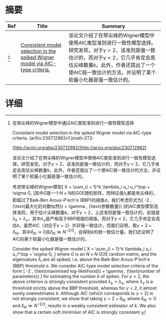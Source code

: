 # 摘要

| Ref | Title | Summary |
| --- | --- | --- |
| [^1] | [Consistent model selection in the spiked Wigner model via AIC-type criteria.](http://arxiv.org/abs/2307.12982) | 该论文介绍了在带尖峰的Wigner模型中使用AIC类型准则进行一致性模型选择。研究发现，对于$\gamma > 2$，该准则是强一致估计的，而对于$\gamma < 2$，它几乎肯定会高估尖峰数量$k$。此外，作者还提出了一个使AIC弱一致估计的方法，并证明了某个软最小化器是强一致估计的。 |

# 详细

[^1]: 在带尖峰的Wigner模型中通过AIC类型准则进行一致性模型选择

    Consistent model selection in the spiked Wigner model via AIC-type criteria. (arXiv:2307.12982v1 [math.ST])

    [http://arxiv.org/abs/2307.12982](http://arxiv.org/abs/2307.12982)

    该论文介绍了在带尖峰的Wigner模型中使用AIC类型准则进行一致性模型选择。研究发现，对于$\gamma > 2$，该准则是强一致估计的，而对于$\gamma < 2$，它几乎肯定会高估尖峰数量$k$。此外，作者还提出了一个使AIC弱一致估计的方法，并证明了某个软最小化器是强一致估计的。

    

    考虑带尖峰的Wigner模型\[ X = \sum_{i = 1}^k \lambda_i u_i u_i^\top + \sigma G, \]其中$G$是一个$N \times N$的GOE随机矩阵，而特征值$\lambda_i$都是有尖峰的，即超过了Baik-Ben Arous-P\'ech\'e (BBP)的阈值$\sigma$。我们考虑形式为\[ -2 \, (\text{最大化的对数似然}) + \gamma \, (\text{参数数量}) \]的AIC类型模型选择准则，用于估计尖峰数量$k$。对于$\gamma > 2$，上述准则是强一致估计的，前提是$\lambda_k > \lambda_{\gamma}$，其中$\lambda_{\gamma}$是严格高于BBP阈值的阈值，而对于$\gamma < 2$，它几乎肯定会高估$k$。虽然AIC（对应于$\gamma = 2$）并非强一致估计，但我们证明，取$\gamma = 2 + \delta_N$，其中$\delta_N \to 0$且$\delta_N \gg N^{-2/3}$，会得到$k$的弱一致估计量。我们还证明了AIC的某个软最小化器是强一致估计的。

    Consider the spiked Wigner model \[ X = \sum_{i = 1}^k \lambda_i u_i u_i^\top + \sigma G, \] where $G$ is an $N \times N$ GOE random matrix, and the eigenvalues $\lambda_i$ are all spiked, i.e. above the Baik-Ben Arous-P\'ech\'e (BBP) threshold $\sigma$. We consider AIC-type model selection criteria of the form \[ -2 \, (\text{maximised log-likelihood}) + \gamma \, (\text{number of parameters}) \] for estimating the number $k$ of spikes. For $\gamma > 2$, the above criterion is strongly consistent provided $\lambda_k > \lambda_{\gamma}$, where $\lambda_{\gamma}$ is a threshold strictly above the BBP threshold, whereas for $\gamma < 2$, it almost surely overestimates $k$. Although AIC (which corresponds to $\gamma = 2$) is not strongly consistent, we show that taking $\gamma = 2 + \delta_N$, where $\delta_N \to 0$ and $\delta_N \gg N^{-2/3}$, results in a weakly consistent estimator of $k$. We also show that a certain soft minimiser of AIC is strongly consistent.
    

